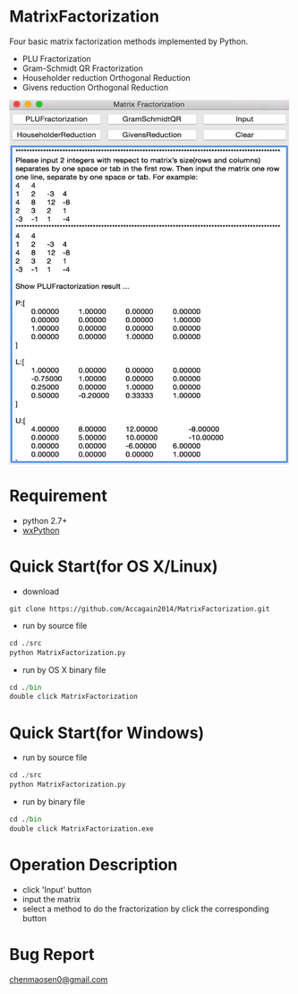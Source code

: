 # MatrixFactorization
Four basic matrix factorization methods implemented by Python.
- PLU Fractorization
- Gram-Schmidt QR Fractorization
- Householder reduction Orthogonal Reduction
- Givens reduction Orthogonal Reduction

<img src="https://raw.githubusercontent.com/Accagain2014/MatrixFactorization/master/image/show.png" width = "500" height = "650" alt="" align=center />

# Requirement
- python 2.7+
- [wxPython](http://www.wxpython.org/)	

# Quick Start(for OS X/Linux)
- download
```shell
git clone https://github.com/Accagain2014/MatrixFactorization.git
```
- run by source file
```python
cd ./src
python MatrixFactorization.py
```

- run by OS X binary file
```python
cd ./bin
double click MatrixFactorization
```

# Quick Start(for Windows)
- run by source file
```python
cd ./src
python MatrixFactorization.py
```

- run by binary file
```python
cd ./bin
double click MatrixFactorization.exe
```

# Operation Description 
- click 'Input' button
- input the matrix
- select a method to do the fractorization by click the corresponding button 

# Bug Report
chenmaosen0@gmail.com




